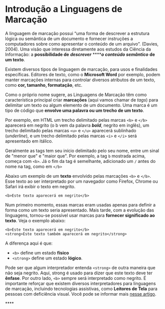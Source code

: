 # Introdução a Linguagens de Marcação

A linguagem de marcação possui “uma forma de descrever a estrutura lógica ou semântica de um documento e fornecer instruções a computadores sobre como apresentar o conteúdo de um arquivo”. \(Davies, 2004\). Uma visão que interessa diretamente aos estudos da Ciência da Informação: a **possibilidade de** _**descrever**_ ****_**o conteúdo semântico**_ **de um texto**.

Existem diversos tipos de linguagem de marcação, para usos e finalidades específicas. Editores de texto, como o **Microsoft Word** por exemplo, podem manter marcações internas para controlar diversos atributos de um texto, como **cor, tamanho, formatação**, etc.

Como o próprio nome sugere, as Linguagens de Marcação têm como característica principal criar **marcações** \(aqui vamos chamar de _tags_\) para delimitar um texto ou algum elemento de um documento. Uma marca é um tipo de código que **envolve uma palavra ou um trecho de um texto**.

Por exemplo, em HTML um trecho delimitado pelas marcas `<b>` e `</b>` aparecerá em negrito \(o b vem da palavra _**bold**_, negrito em inglês\), um trecho delimitado pelas marcas `<u>` e `</u>` aparecerá sublinhado \(_underline_\), e um trecho delimitado pelas marcas `<i>` e `</i>` será apresentado em itálico.

Geralmente as tags tem seu início delimitado pelo seu nome, entre um sinal de "menor que" e "maior que". Por exemplo, a tag `b` mostrada acima, começa com `<b>`. Já o fim da tag é semelhante, adicionado um `/` antes do nome na tag, como em `</b>`

Abaixo um exemplo de um **texto** envolvido pelas marcações `<b>` e `</b>`. Esse texto ao ser interpretado por um navegador como Firefox, Chrome ou Safari irá exibir o texto em negrito.

```markup
<b>Este texto aparecerá em negrito</b>
```

Num primeiro momento, essas marcas eram usadas apenas para definir a forma como um texto seria apresentado. Mais tarde, com a evolução das linguagens, tornou-se possível usar marcas para **fornecer significado ao texto**. Veja o exemplo abaixo:

```markup
<b>Este texto aparecerá em negrito</b>
<strong>Este texto também aparecerá em negrito</strong>
```

A diferença aqui é que:

* `<b>` define um estado **físico**
* `<strong>` define um estado **lógico**.

Pode ser que algum interpretador entenda `<strong>` de outra maneira que não seja negrito. Aqui, strong é usado para dizer que este texto deve ter **ênfase**. Por outro lado, `<b>` sempre será interpretado como negrito. É importante reforçar que existem diversos interpretadores para linguagens de marcação, incluindo tecnologias assistivas, como **Leitores de Tela** para pessoas com deficiência visual. Você pode se informar mais [nesse artigo](https://brasil.uxdesign.cc/acessibilidade-como-funcionam-os-leitores-de-tela-3d9b610216e1).





\*\*\*\*



